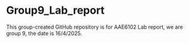 # Group9_Lab_report
This group-created GitHub repository is for AAE6102 Lab report, we are group 9, the date is 16/4/2025.
